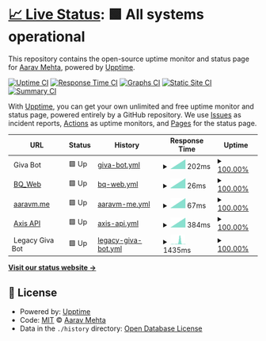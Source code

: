 # [📈 Live Status](https://AaravMehta59.github.io/web-monitor): <!--live status--> **🟩 All systems operational**

This repository contains the open-source uptime monitor and status page for [Aarav Mehta](https://itzaarav.netlify.app/), powered by [Upptime](https://github.com/upptime/upptime).

[![Uptime CI](https://github.com/AaravMehta59/web-monitor/workflows/Uptime%20CI/badge.svg)](https://github.com/AaravMehta59/web-monitor/actions?query=workflow%3A%22Uptime+CI%22)
[![Response Time CI](https://github.com/AaravMehta59/web-monitor/workflows/Response%20Time%20CI/badge.svg)](https://github.com/AaravMehta59/web-monitor/actions?query=workflow%3A%22Response+Time+CI%22)
[![Graphs CI](https://github.com/AaravMehta59/web-monitor/workflows/Graphs%20CI/badge.svg)](https://github.com/AaravMehta59/web-monitor/actions?query=workflow%3A%22Graphs+CI%22)
[![Static Site CI](https://github.com/AaravMehta59/web-monitor/workflows/Static%20Site%20CI/badge.svg)](https://github.com/AaravMehta59/web-monitor/actions?query=workflow%3A%22Static+Site+CI%22)
[![Summary CI](https://github.com/AaravMehta59/web-monitor/workflows/Summary%20CI/badge.svg)](https://github.com/AaravMehta59/web-monitor/actions?query=workflow%3A%22Summary+CI%22)

With [Upptime](https://upptime.js.org), you can get your own unlimited and free uptime monitor and status page, powered entirely by a GitHub repository. We use [Issues](https://github.com/AaravMehta59/web-monitor/issues) as incident reports, [Actions](https://github.com/AaravMehta59/web-monitor/actions) as uptime monitors, and [Pages](https://AaravMehta59.github.io/web-monitor) for the status page.

<!--start: status pages-->
<!-- This summary is generated by Upptime (https://github.com/upptime/upptime) -->
<!-- Do not edit this manually, your changes will be overwritten -->
<!-- prettier-ignore -->
| URL | Status | History | Response Time | Uptime |
| --- | ------ | ------- | ------------- | ------ |
| <img alt="" src="https://icons.duckduckgo.com/ip3/null.ico" height="13"> Giva Bot | 🟩 Up | [giva-bot.yml](https://github.com/AaravMehta59/web-monitor/commits/HEAD/history/giva-bot.yml) | <details><summary><img alt="Response time graph" src="./graphs/giva-bot/response-time-week.png" height="20"> 202ms</summary><br><a href="https://AaravMehta59.github.io/web-monitor/history/giva-bot"><img alt="Response time 202" src="https://img.shields.io/endpoint?url=https%3A%2F%2Fraw.githubusercontent.com%2FAaravMehta59%2Fweb-monitor%2FHEAD%2Fapi%2Fgiva-bot%2Fresponse-time.json"></a><br><a href="https://AaravMehta59.github.io/web-monitor/history/giva-bot"><img alt="24-hour response time 202" src="https://img.shields.io/endpoint?url=https%3A%2F%2Fraw.githubusercontent.com%2FAaravMehta59%2Fweb-monitor%2FHEAD%2Fapi%2Fgiva-bot%2Fresponse-time-day.json"></a><br><a href="https://AaravMehta59.github.io/web-monitor/history/giva-bot"><img alt="7-day response time 202" src="https://img.shields.io/endpoint?url=https%3A%2F%2Fraw.githubusercontent.com%2FAaravMehta59%2Fweb-monitor%2FHEAD%2Fapi%2Fgiva-bot%2Fresponse-time-week.json"></a><br><a href="https://AaravMehta59.github.io/web-monitor/history/giva-bot"><img alt="30-day response time 202" src="https://img.shields.io/endpoint?url=https%3A%2F%2Fraw.githubusercontent.com%2FAaravMehta59%2Fweb-monitor%2FHEAD%2Fapi%2Fgiva-bot%2Fresponse-time-month.json"></a><br><a href="https://AaravMehta59.github.io/web-monitor/history/giva-bot"><img alt="1-year response time 202" src="https://img.shields.io/endpoint?url=https%3A%2F%2Fraw.githubusercontent.com%2FAaravMehta59%2Fweb-monitor%2FHEAD%2Fapi%2Fgiva-bot%2Fresponse-time-year.json"></a></details> | <details><summary><a href="https://AaravMehta59.github.io/web-monitor/history/giva-bot">100.00%</a></summary><a href="https://AaravMehta59.github.io/web-monitor/history/giva-bot"><img alt="All-time uptime 100.00%" src="https://img.shields.io/endpoint?url=https%3A%2F%2Fraw.githubusercontent.com%2FAaravMehta59%2Fweb-monitor%2FHEAD%2Fapi%2Fgiva-bot%2Fuptime.json"></a><br><a href="https://AaravMehta59.github.io/web-monitor/history/giva-bot"><img alt="24-hour uptime 100.00%" src="https://img.shields.io/endpoint?url=https%3A%2F%2Fraw.githubusercontent.com%2FAaravMehta59%2Fweb-monitor%2FHEAD%2Fapi%2Fgiva-bot%2Fuptime-day.json"></a><br><a href="https://AaravMehta59.github.io/web-monitor/history/giva-bot"><img alt="7-day uptime 100.00%" src="https://img.shields.io/endpoint?url=https%3A%2F%2Fraw.githubusercontent.com%2FAaravMehta59%2Fweb-monitor%2FHEAD%2Fapi%2Fgiva-bot%2Fuptime-week.json"></a><br><a href="https://AaravMehta59.github.io/web-monitor/history/giva-bot"><img alt="30-day uptime 100.00%" src="https://img.shields.io/endpoint?url=https%3A%2F%2Fraw.githubusercontent.com%2FAaravMehta59%2Fweb-monitor%2FHEAD%2Fapi%2Fgiva-bot%2Fuptime-month.json"></a><br><a href="https://AaravMehta59.github.io/web-monitor/history/giva-bot"><img alt="1-year uptime 100.00%" src="https://img.shields.io/endpoint?url=https%3A%2F%2Fraw.githubusercontent.com%2FAaravMehta59%2Fweb-monitor%2FHEAD%2Fapi%2Fgiva-bot%2Fuptime-year.json"></a></details>
| <img alt="" src="https://icons.duckduckgo.com/ip3/bitquote.netlify.app.ico" height="13"> [BQ_Web](https://bitquote.netlify.app/) | 🟩 Up | [bq-web.yml](https://github.com/AaravMehta59/web-monitor/commits/HEAD/history/bq-web.yml) | <details><summary><img alt="Response time graph" src="./graphs/bq-web/response-time-week.png" height="20"> 26ms</summary><br><a href="https://AaravMehta59.github.io/web-monitor/history/bq-web"><img alt="Response time 26" src="https://img.shields.io/endpoint?url=https%3A%2F%2Fraw.githubusercontent.com%2FAaravMehta59%2Fweb-monitor%2FHEAD%2Fapi%2Fbq-web%2Fresponse-time.json"></a><br><a href="https://AaravMehta59.github.io/web-monitor/history/bq-web"><img alt="24-hour response time 26" src="https://img.shields.io/endpoint?url=https%3A%2F%2Fraw.githubusercontent.com%2FAaravMehta59%2Fweb-monitor%2FHEAD%2Fapi%2Fbq-web%2Fresponse-time-day.json"></a><br><a href="https://AaravMehta59.github.io/web-monitor/history/bq-web"><img alt="7-day response time 26" src="https://img.shields.io/endpoint?url=https%3A%2F%2Fraw.githubusercontent.com%2FAaravMehta59%2Fweb-monitor%2FHEAD%2Fapi%2Fbq-web%2Fresponse-time-week.json"></a><br><a href="https://AaravMehta59.github.io/web-monitor/history/bq-web"><img alt="30-day response time 26" src="https://img.shields.io/endpoint?url=https%3A%2F%2Fraw.githubusercontent.com%2FAaravMehta59%2Fweb-monitor%2FHEAD%2Fapi%2Fbq-web%2Fresponse-time-month.json"></a><br><a href="https://AaravMehta59.github.io/web-monitor/history/bq-web"><img alt="1-year response time 26" src="https://img.shields.io/endpoint?url=https%3A%2F%2Fraw.githubusercontent.com%2FAaravMehta59%2Fweb-monitor%2FHEAD%2Fapi%2Fbq-web%2Fresponse-time-year.json"></a></details> | <details><summary><a href="https://AaravMehta59.github.io/web-monitor/history/bq-web">100.00%</a></summary><a href="https://AaravMehta59.github.io/web-monitor/history/bq-web"><img alt="All-time uptime 100.00%" src="https://img.shields.io/endpoint?url=https%3A%2F%2Fraw.githubusercontent.com%2FAaravMehta59%2Fweb-monitor%2FHEAD%2Fapi%2Fbq-web%2Fuptime.json"></a><br><a href="https://AaravMehta59.github.io/web-monitor/history/bq-web"><img alt="24-hour uptime 100.00%" src="https://img.shields.io/endpoint?url=https%3A%2F%2Fraw.githubusercontent.com%2FAaravMehta59%2Fweb-monitor%2FHEAD%2Fapi%2Fbq-web%2Fuptime-day.json"></a><br><a href="https://AaravMehta59.github.io/web-monitor/history/bq-web"><img alt="7-day uptime 100.00%" src="https://img.shields.io/endpoint?url=https%3A%2F%2Fraw.githubusercontent.com%2FAaravMehta59%2Fweb-monitor%2FHEAD%2Fapi%2Fbq-web%2Fuptime-week.json"></a><br><a href="https://AaravMehta59.github.io/web-monitor/history/bq-web"><img alt="30-day uptime 100.00%" src="https://img.shields.io/endpoint?url=https%3A%2F%2Fraw.githubusercontent.com%2FAaravMehta59%2Fweb-monitor%2FHEAD%2Fapi%2Fbq-web%2Fuptime-month.json"></a><br><a href="https://AaravMehta59.github.io/web-monitor/history/bq-web"><img alt="1-year uptime 100.00%" src="https://img.shields.io/endpoint?url=https%3A%2F%2Fraw.githubusercontent.com%2FAaravMehta59%2Fweb-monitor%2FHEAD%2Fapi%2Fbq-web%2Fuptime-year.json"></a></details>
| <img alt="" src="https://icons.duckduckgo.com/ip3/aaravm.me.ico" height="13"> [aaravm.me](https://aaravm.me/) | 🟩 Up | [aaravm-me.yml](https://github.com/AaravMehta59/web-monitor/commits/HEAD/history/aaravm-me.yml) | <details><summary><img alt="Response time graph" src="./graphs/aaravm-me/response-time-week.png" height="20"> 67ms</summary><br><a href="https://AaravMehta59.github.io/web-monitor/history/aaravm-me"><img alt="Response time 67" src="https://img.shields.io/endpoint?url=https%3A%2F%2Fraw.githubusercontent.com%2FAaravMehta59%2Fweb-monitor%2FHEAD%2Fapi%2Faaravm-me%2Fresponse-time.json"></a><br><a href="https://AaravMehta59.github.io/web-monitor/history/aaravm-me"><img alt="24-hour response time 67" src="https://img.shields.io/endpoint?url=https%3A%2F%2Fraw.githubusercontent.com%2FAaravMehta59%2Fweb-monitor%2FHEAD%2Fapi%2Faaravm-me%2Fresponse-time-day.json"></a><br><a href="https://AaravMehta59.github.io/web-monitor/history/aaravm-me"><img alt="7-day response time 67" src="https://img.shields.io/endpoint?url=https%3A%2F%2Fraw.githubusercontent.com%2FAaravMehta59%2Fweb-monitor%2FHEAD%2Fapi%2Faaravm-me%2Fresponse-time-week.json"></a><br><a href="https://AaravMehta59.github.io/web-monitor/history/aaravm-me"><img alt="30-day response time 67" src="https://img.shields.io/endpoint?url=https%3A%2F%2Fraw.githubusercontent.com%2FAaravMehta59%2Fweb-monitor%2FHEAD%2Fapi%2Faaravm-me%2Fresponse-time-month.json"></a><br><a href="https://AaravMehta59.github.io/web-monitor/history/aaravm-me"><img alt="1-year response time 67" src="https://img.shields.io/endpoint?url=https%3A%2F%2Fraw.githubusercontent.com%2FAaravMehta59%2Fweb-monitor%2FHEAD%2Fapi%2Faaravm-me%2Fresponse-time-year.json"></a></details> | <details><summary><a href="https://AaravMehta59.github.io/web-monitor/history/aaravm-me">100.00%</a></summary><a href="https://AaravMehta59.github.io/web-monitor/history/aaravm-me"><img alt="All-time uptime 100.00%" src="https://img.shields.io/endpoint?url=https%3A%2F%2Fraw.githubusercontent.com%2FAaravMehta59%2Fweb-monitor%2FHEAD%2Fapi%2Faaravm-me%2Fuptime.json"></a><br><a href="https://AaravMehta59.github.io/web-monitor/history/aaravm-me"><img alt="24-hour uptime 100.00%" src="https://img.shields.io/endpoint?url=https%3A%2F%2Fraw.githubusercontent.com%2FAaravMehta59%2Fweb-monitor%2FHEAD%2Fapi%2Faaravm-me%2Fuptime-day.json"></a><br><a href="https://AaravMehta59.github.io/web-monitor/history/aaravm-me"><img alt="7-day uptime 100.00%" src="https://img.shields.io/endpoint?url=https%3A%2F%2Fraw.githubusercontent.com%2FAaravMehta59%2Fweb-monitor%2FHEAD%2Fapi%2Faaravm-me%2Fuptime-week.json"></a><br><a href="https://AaravMehta59.github.io/web-monitor/history/aaravm-me"><img alt="30-day uptime 100.00%" src="https://img.shields.io/endpoint?url=https%3A%2F%2Fraw.githubusercontent.com%2FAaravMehta59%2Fweb-monitor%2FHEAD%2Fapi%2Faaravm-me%2Fuptime-month.json"></a><br><a href="https://AaravMehta59.github.io/web-monitor/history/aaravm-me"><img alt="1-year uptime 100.00%" src="https://img.shields.io/endpoint?url=https%3A%2F%2Fraw.githubusercontent.com%2FAaravMehta59%2Fweb-monitor%2FHEAD%2Fapi%2Faaravm-me%2Fuptime-year.json"></a></details>
| <img alt="" src="https://icons.duckduckgo.com/ip3/api.thenuggetlabs.repl.co.ico" height="13"> [Axis API](https://api.thenuggetlabs.repl.co/get/version) | 🟩 Up | [axis-api.yml](https://github.com/AaravMehta59/web-monitor/commits/HEAD/history/axis-api.yml) | <details><summary><img alt="Response time graph" src="./graphs/axis-api/response-time-week.png" height="20"> 384ms</summary><br><a href="https://AaravMehta59.github.io/web-monitor/history/axis-api"><img alt="Response time 384" src="https://img.shields.io/endpoint?url=https%3A%2F%2Fraw.githubusercontent.com%2FAaravMehta59%2Fweb-monitor%2FHEAD%2Fapi%2Faxis-api%2Fresponse-time.json"></a><br><a href="https://AaravMehta59.github.io/web-monitor/history/axis-api"><img alt="24-hour response time 384" src="https://img.shields.io/endpoint?url=https%3A%2F%2Fraw.githubusercontent.com%2FAaravMehta59%2Fweb-monitor%2FHEAD%2Fapi%2Faxis-api%2Fresponse-time-day.json"></a><br><a href="https://AaravMehta59.github.io/web-monitor/history/axis-api"><img alt="7-day response time 384" src="https://img.shields.io/endpoint?url=https%3A%2F%2Fraw.githubusercontent.com%2FAaravMehta59%2Fweb-monitor%2FHEAD%2Fapi%2Faxis-api%2Fresponse-time-week.json"></a><br><a href="https://AaravMehta59.github.io/web-monitor/history/axis-api"><img alt="30-day response time 384" src="https://img.shields.io/endpoint?url=https%3A%2F%2Fraw.githubusercontent.com%2FAaravMehta59%2Fweb-monitor%2FHEAD%2Fapi%2Faxis-api%2Fresponse-time-month.json"></a><br><a href="https://AaravMehta59.github.io/web-monitor/history/axis-api"><img alt="1-year response time 384" src="https://img.shields.io/endpoint?url=https%3A%2F%2Fraw.githubusercontent.com%2FAaravMehta59%2Fweb-monitor%2FHEAD%2Fapi%2Faxis-api%2Fresponse-time-year.json"></a></details> | <details><summary><a href="https://AaravMehta59.github.io/web-monitor/history/axis-api">100.00%</a></summary><a href="https://AaravMehta59.github.io/web-monitor/history/axis-api"><img alt="All-time uptime 100.00%" src="https://img.shields.io/endpoint?url=https%3A%2F%2Fraw.githubusercontent.com%2FAaravMehta59%2Fweb-monitor%2FHEAD%2Fapi%2Faxis-api%2Fuptime.json"></a><br><a href="https://AaravMehta59.github.io/web-monitor/history/axis-api"><img alt="24-hour uptime 100.00%" src="https://img.shields.io/endpoint?url=https%3A%2F%2Fraw.githubusercontent.com%2FAaravMehta59%2Fweb-monitor%2FHEAD%2Fapi%2Faxis-api%2Fuptime-day.json"></a><br><a href="https://AaravMehta59.github.io/web-monitor/history/axis-api"><img alt="7-day uptime 100.00%" src="https://img.shields.io/endpoint?url=https%3A%2F%2Fraw.githubusercontent.com%2FAaravMehta59%2Fweb-monitor%2FHEAD%2Fapi%2Faxis-api%2Fuptime-week.json"></a><br><a href="https://AaravMehta59.github.io/web-monitor/history/axis-api"><img alt="30-day uptime 100.00%" src="https://img.shields.io/endpoint?url=https%3A%2F%2Fraw.githubusercontent.com%2FAaravMehta59%2Fweb-monitor%2FHEAD%2Fapi%2Faxis-api%2Fuptime-month.json"></a><br><a href="https://AaravMehta59.github.io/web-monitor/history/axis-api"><img alt="1-year uptime 100.00%" src="https://img.shields.io/endpoint?url=https%3A%2F%2Fraw.githubusercontent.com%2FAaravMehta59%2Fweb-monitor%2FHEAD%2Fapi%2Faxis-api%2Fuptime-year.json"></a></details>
| <img alt="" src="https://icons.duckduckgo.com/ip3/null.ico" height="13"> Legacy Giva Bot | 🟩 Up | [legacy-giva-bot.yml](https://github.com/AaravMehta59/web-monitor/commits/HEAD/history/legacy-giva-bot.yml) | <details><summary><img alt="Response time graph" src="./graphs/legacy-giva-bot/response-time-week.png" height="20"> 1435ms</summary><br><a href="https://AaravMehta59.github.io/web-monitor/history/legacy-giva-bot"><img alt="Response time 570" src="https://img.shields.io/endpoint?url=https%3A%2F%2Fraw.githubusercontent.com%2FAaravMehta59%2Fweb-monitor%2FHEAD%2Fapi%2Flegacy-giva-bot%2Fresponse-time.json"></a><br><a href="https://AaravMehta59.github.io/web-monitor/history/legacy-giva-bot"><img alt="24-hour response time 225" src="https://img.shields.io/endpoint?url=https%3A%2F%2Fraw.githubusercontent.com%2FAaravMehta59%2Fweb-monitor%2FHEAD%2Fapi%2Flegacy-giva-bot%2Fresponse-time-day.json"></a><br><a href="https://AaravMehta59.github.io/web-monitor/history/legacy-giva-bot"><img alt="7-day response time 1435" src="https://img.shields.io/endpoint?url=https%3A%2F%2Fraw.githubusercontent.com%2FAaravMehta59%2Fweb-monitor%2FHEAD%2Fapi%2Flegacy-giva-bot%2Fresponse-time-week.json"></a><br><a href="https://AaravMehta59.github.io/web-monitor/history/legacy-giva-bot"><img alt="30-day response time 663" src="https://img.shields.io/endpoint?url=https%3A%2F%2Fraw.githubusercontent.com%2FAaravMehta59%2Fweb-monitor%2FHEAD%2Fapi%2Flegacy-giva-bot%2Fresponse-time-month.json"></a><br><a href="https://AaravMehta59.github.io/web-monitor/history/legacy-giva-bot"><img alt="1-year response time 570" src="https://img.shields.io/endpoint?url=https%3A%2F%2Fraw.githubusercontent.com%2FAaravMehta59%2Fweb-monitor%2FHEAD%2Fapi%2Flegacy-giva-bot%2Fresponse-time-year.json"></a></details> | <details><summary><a href="https://AaravMehta59.github.io/web-monitor/history/legacy-giva-bot">100.00%</a></summary><a href="https://AaravMehta59.github.io/web-monitor/history/legacy-giva-bot"><img alt="All-time uptime 100.00%" src="https://img.shields.io/endpoint?url=https%3A%2F%2Fraw.githubusercontent.com%2FAaravMehta59%2Fweb-monitor%2FHEAD%2Fapi%2Flegacy-giva-bot%2Fuptime.json"></a><br><a href="https://AaravMehta59.github.io/web-monitor/history/legacy-giva-bot"><img alt="24-hour uptime 100.00%" src="https://img.shields.io/endpoint?url=https%3A%2F%2Fraw.githubusercontent.com%2FAaravMehta59%2Fweb-monitor%2FHEAD%2Fapi%2Flegacy-giva-bot%2Fuptime-day.json"></a><br><a href="https://AaravMehta59.github.io/web-monitor/history/legacy-giva-bot"><img alt="7-day uptime 100.00%" src="https://img.shields.io/endpoint?url=https%3A%2F%2Fraw.githubusercontent.com%2FAaravMehta59%2Fweb-monitor%2FHEAD%2Fapi%2Flegacy-giva-bot%2Fuptime-week.json"></a><br><a href="https://AaravMehta59.github.io/web-monitor/history/legacy-giva-bot"><img alt="30-day uptime 100.00%" src="https://img.shields.io/endpoint?url=https%3A%2F%2Fraw.githubusercontent.com%2FAaravMehta59%2Fweb-monitor%2FHEAD%2Fapi%2Flegacy-giva-bot%2Fuptime-month.json"></a><br><a href="https://AaravMehta59.github.io/web-monitor/history/legacy-giva-bot"><img alt="1-year uptime 100.00%" src="https://img.shields.io/endpoint?url=https%3A%2F%2Fraw.githubusercontent.com%2FAaravMehta59%2Fweb-monitor%2FHEAD%2Fapi%2Flegacy-giva-bot%2Fuptime-year.json"></a></details>

<!--end: status pages-->

[**Visit our status website →**](https://AaravMehta59.github.io/web-monitor)

## 📄 License

- Powered by: [Upptime](https://github.com/upptime/upptime)
- Code: [MIT](./LICENSE) © [Aarav Mehta](https://itzaarav.netlify.app/)
- Data in the `./history` directory: [Open Database License](https://opendatacommons.org/licenses/odbl/1-0/)

